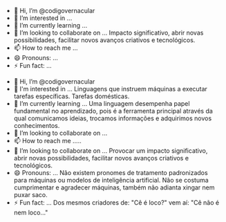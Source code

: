 - 👋 Hi, I’m @codigovernacular
- 👀 I’m interested in ...
- 🌱 I’m currently learning ...
- 💞️ I’m looking to collaborate on ... Impacto significativo, abrir novas possibilidades, facilitar novos avanços criativos e tecnológicos.
- 📫 How to reach me ...
- 😄 Pronouns: ...
- ⚡ Fun fact: ...

<!---
codigovernacular/codigovernacular is a ✨ special ✨ repository because its `README.md` (this file) appears on your GitHub profile.
You can click the Preview link to take a look at your changes.
--->

- 👋 Hi, I’m @codigovernacular
- 👀 I'm interested in ... Linguagens que instruem máquinas a executar tarefas específicas. Tarefas domésticas.
- 🌱 I’m currently learning ... Uma linguagem desempenha papel fundamental no aprendizado, pois é a ferramenta principal através da qual comunicamos ideias, trocamos informações e adquirimos novos conhecimentos.
- 💞️ I’m looking to collaborate on ... 
- 📫 How to reach me .....
- 💞️ I’m looking to collaborate on ... Provocar um impacto significativo, abrir novas possibilidades, facilitar novos avanços criativos e tecnológicos.
- 😄 Pronouns: ... Não existem pronomes de tratamento padronizados para máquinas ou modelos de inteligência artificial. Não se costuma cumprimentar e agradecer máquinas, também não adianta xingar nem puxar saco.
- ⚡ Fun fact: ... Dos mesmos criadores de: "Cê é loco?" vem aí: "Cê não é nem loco..."

<!---
codigovernacular/codigovernacular is a ✨ special ✨ repository because its `README.md` (this file) appears on your GitHub profile.
You can click the Preview link to take a look at your changes.
--->

